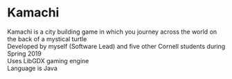 # Kamachi
Kamachi is a city building game in which you journey across the world on the back of a mystical turtle<br /> 
Developed by myself (Software Lead) and five other Cornell students during Spring 2019<br /> 
Uses LibGDX gaming engine<br /> 
Language is Java<br /> 
